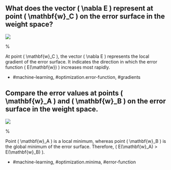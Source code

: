## What does the vector \( \nabla E \) represent at point \( \mathbf{w}_C \) on the error surface in the weight space?

![](https://cdn.mathpix.com/cropped/2024_05_26_dddc48d8074bed13f43bg-1.jpg?height=548&width=536&top_left_y=214&top_left_x=1104)

% 

At point \( \mathbf{w}_C \), the vector \( \nabla E \) represents the local gradient of the error surface. It indicates the direction in which the error function \( E(\mathbf{w}) \) increases most rapidly.

- #machine-learning, #optimization.error-function, #gradients


## Compare the error values at points \( \mathbf{w}_A \) and \( \mathbf{w}_B \) on the error surface in the weight space.

![](https://cdn.mathpix.com/cropped/2024_05_26_dddc48d8074bed13f43bg-1.jpg?height=548&width=536&top_left_y=214&top_left_x=1104)

% 

Point \( \mathbf{w}_A \) is a local minimum, whereas point \( \mathbf{w}_B \) is the global minimum of the error surface. Therefore, \( E(\mathbf{w}_A) > E(\mathbf{w}_B) \).

- #machine-learning, #optimization.minima, #error-function